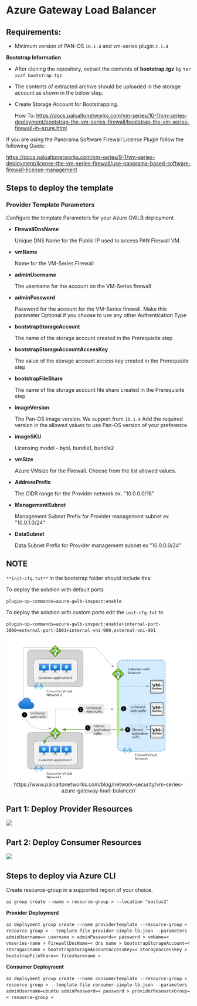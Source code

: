 # **Azure Gateway Load Balancer**

## **Requirements:**

- Minimum version of PAN-OS `10.1.4` and vm-series plugin `2.1.4` 

**Bootstrap Information**

  - After cloning the repository, extract the contents of **bootstrap.tgz** by `tar xvzf bootstrap.tgz`
  - The contents of extracted archive should be uploaded in the storage account as shown in the below step.
  - Create Storage Account for Bootstrapping. 
    
    How To: https://docs.paloaltonetworks.com/vm-series/10-1/vm-series-deployment/bootstrap-the-vm-series-firewall/bootstrap-the-vm-series-firewall-in-azure.html

  If you are using the Panorama Software Firewall License Plugin follow the following Guide:

  https://docs.paloaltonetworks.com/vm-series/9-1/vm-series-deployment/license-the-vm-series-firewall/use-panorama-based-software-firewall-license-management

## **Steps to deploy the template**

 ### **Provider Template Parameters**

   Configure the template Parameters for your Azure GWLB deployment

- **FirewallDnsName**

    Unique DNS Name for the Public IP used to access PAN Firewall VM.
   
- **vmName**

    Name for the VM-Series Firewall
   
- **adminUsername**
 
    The username for the account on the VM-Series firewall

- **adminPassword**

    Password for the account for the VM-Series firewall. Make this parameter Optional if you choose to use any other Authentication Type

- **bootstrapStorageAccount**

    The name of the storage account created in the Prerequisite step
   
- **bootstrapStorageAccountAccessKey**

    The value of the storage account access key  created in the Prerequisite step
   
- **bootstrapFileShare**

    The name of the storage account file share created in the Prerequisite step
   
- **imageVersion**
   
    The Pan-OS image version. We support from `10.1.4` Add the required version in the allowed values to use Pan-OS version of your preference
   
- **imageSKU**

    Licensing model - byol, bundle1, bundle2
   
- **vmSize**
   
   Azure VMsize for the Firewall. Choose from the list allowed values.
 
- **AddressPrefix**

   The CIDR range for the Provider network ex. "10.0.0.0/16"
   
- **ManagementSubnet**
   
   Management Subnet Prefix for Provider management subnet ex "10.0.1.0/24"
   
- **DataSubnet**

   Data Subnet Prefix for Provider management subnet ex "10.0.0.0/24"

## **NOTE**

`**init-cfg.txt**` in the bootstrap folder should include this:

To deploy the solution with default ports

`plugin-op-commands=azure-gwlb-inspect:enable`

To deploy the solution with custom ports edit the `init-cfg.txt` to

`plugin-op-commands=azure-gwlb-inspect:enable+internal-port-3000+external-port-3001+internal-vni-900,external-vni-901`



<p align="center">
<img src="https://github.com/PaloAltoNetworks/Azure-GWLB/blob/master/Images/azure_gwlb.webp">
https://www.paloaltonetworks.com/blog/network-security/vm-series-azure-gateway-load-balancer/
</p>

## **Part 1: Deploy Provider Resources**

[<img src="http://azuredeploy.net/deploybutton.png"/>](https://portal.azure.com/#create/Microsoft.Template/uri/https%3A%2F%2Fraw.githubusercontent.com%2FPaloAltoNetworks%2FAzure-GWLB%2Fmaster%2Fprovider-simple-lb.json)

## **Part 2: Deploy Consumer Resources**

[<img src="http://azuredeploy.net/deploybutton.png"/>](https://portal.azure.com/#create/Microsoft.Template/uri/https%3A%2F%2Fraw.githubusercontent.com%2FPaloAltoNetworks%2FAzure-GWLB%2Fmaster%2Fconsumer-simple-lb.json)

## **Steps to deploy via Azure CLI**

Create resource-group in a supported region of your choice.

`az group create --name < resource-group > --location "eastus2"`

**Provider Deployment**

`az deployment group create --name providertemplate --resource-group < resource-group > --template-file provider-simple-lb.json --parameters adminUsername=< username > adminPassword=< password > vmName=< vmseries-name > FirewallDnsName=< dns name > bootstrapStorageAccount=< storagaccname > bootstrapStorageAccountAccessKey=< storageaccesskey > bootstrapFileShare=< filesharename >`

**Consumer Deployment**

`az deployment group create --name consumertemplate --resource-group < resource-group > --template-file consumer-simple-lb.json --parameters adminUsername=ubuntu adminPassword=< password > providerResourceGroup=< resource-group >`


